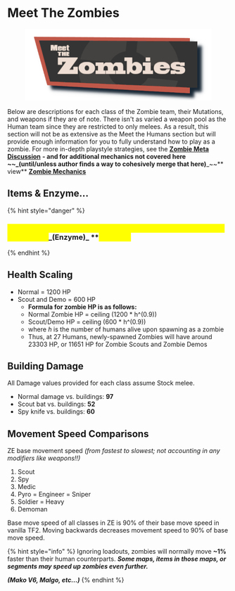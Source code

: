 # Meet The Zombies

<figure><img src="../../.gitbook/assets/Meet The Zombies Test.png" alt="" width="479"><figcaption></figcaption></figure>

Below are descriptions for each class of the Zombie team, their Mutations, and weapons if they are of note. There isn't as varied a weapon pool as the Human team since they are restricted to only melees. As a result, this section will not be as extensive as the Meet the Humans section but will provide enough information for you to fully understand how to play as a zombie. For more in-depth playstyle  strategies, see the [**Zombie Meta Discussion**](../zombie-meta-discussion/) **- and for additional mechanics not covered here **~~_**(until/unless author finds a way to cohesively merge that here)**_~~** view** [**Zombie Mechanics**](../../general-overview/how-to-play-as-zombies/zombie-mechanics.md)

## Items & Enzyme...

{% hint style="danger" %}
### <mark style="color:yellow;">**Picking up items as a zombie will completely disable your own Mutation**</mark><mark style="color:yellow;">** **</mark>_<mark style="color:yellow;">**(Enzyme)**</mark>_<mark style="color:yellow;">** **</mark><mark style="color:yellow;">**function.**</mark>
{% endhint %}

## Health Scaling

* Normal = 1200 HP
* Scout and Demo = 600 HP
  * **Formula for zombie HP is as follows:**
  * Normal Zombie HP = ceiling (1200 \* h^(0.9))
  * Scout/Demo HP = ceiling (600 \* h^(0.9))
  * where _h_ is the number of humans alive upon spawning as a zombie
  * Thus, at 27 Humans, newly-spawned Zombies will have around 23303 HP, or 11651 HP for Zombie Scouts and Zombie Demos

## Building Damage

All Damage values provided for each class assume Stock melee.

* Normal damage vs. buildings: **97**
* Scout bat vs. buildings: **52**
* Spy knife vs. buildings: **60**

## Movement Speed Comparisons

ZE base movement speed _(from fastest to slowest; not accounting in any modifiers like weapons!!)_

1. Scout
2. Spy
3. Medic
4. Pyro = Engineer = Sniper
5. Soldier = Heavy
6. Demoman

Base move speed of all classes in ZE is 90% of their base move speed in vanilla TF2. Moving backwards decreases movement speed to 90% of base move speed.

{% hint style="info" %}
Ignoring loadouts, zombies will normally move **\~1%** faster than their human counterparts. _**Some maps, items in those maps, or segments may speed up zombies even further.**_

_**(Mako V6, Malgo, etc...)**_
{% endhint %}
